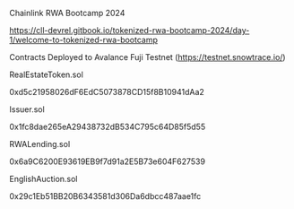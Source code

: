 Chainlink RWA Bootcamp 2024

https://cll-devrel.gitbook.io/tokenized-rwa-bootcamp-2024/day-1/welcome-to-tokenized-rwa-bootcamp


Contracts Deployed to Avalance Fuji Testnet (https://testnet.snowtrace.io/)

RealEstateToken.sol

0xd5c21958026dF6EdC5073878CD15f8B10941dAa2

Issuer.sol

0x1fc8dae265eA29438732dB534C795c64D85f5d55

RWALending.sol

0x6a9C6200E93619EB9f7d91a2E5B73e604F627539

EnglishAuction.sol

0x29c1Eb51BB20B6343581d306Da6dbcc487aae1fc